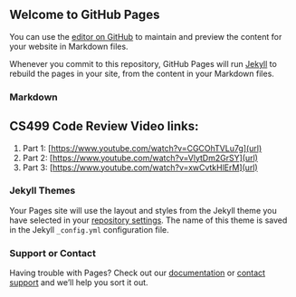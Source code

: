 ## Welcome to GitHub Pages

You can use the [editor on GitHub](https://github.com/emilymccann/emilymccann.github.io/edit/main/index.md) to maintain and preview the content for your website in Markdown files.

Whenever you commit to this repository, GitHub Pages will run [Jekyll](https://jekyllrb.com/) to rebuild the pages in your site, from the content in your Markdown files.



### Markdown

## CS499 Code Review Video links:

1. Part 1: [https://www.youtube.com/watch?v=CGCOhTVLu7g](url)
2. Part 2: [https://www.youtube.com/watch?v=VlytDm2GrSY](url)
3. Part 3: [https://www.youtube.com/watch?v=xwCvtkHlErM](url)

### Jekyll Themes

Your Pages site will use the layout and styles from the Jekyll theme you have selected in your [repository settings](https://github.com/emilymccann/emilymccann.github.io/settings/pages). The name of this theme is saved in the Jekyll `_config.yml` configuration file.

### Support or Contact

Having trouble with Pages? Check out our [documentation](https://docs.github.com/categories/github-pages-basics/) or [contact support](https://support.github.com/contact) and we’ll help you sort it out.
